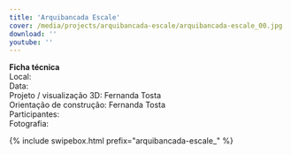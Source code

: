 ```yaml
---
title: 'Arquibancada Escale'
cover: /media/projects/arquibancada-escale/arquibancada-escale_00.jpg
download: ''
youtube: ''
---
```

**Ficha técnica**  
Local:  
Data:  
Projeto / visualização 3D: Fernanda Tosta  
Orientação de construção: Fernanda Tosta  
Participantes:  
Fotografia:  

{% include swipebox.html prefix="arquibancada-escale_" %}
